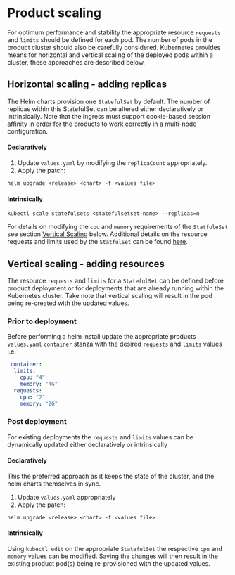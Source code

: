 # Product scaling
For optimum performance and stability the appropriate resource `requests` and `limits` should be defined for each pod. The number of pods in the product cluster should also be carefully considered. Kubernetes provides means for horizontal and vertical scaling of the deployed pods within a cluster, these approaches are described below.

## Horizontal scaling - adding replicas
The Helm charts provision one `StatefulSet` by default. The number of replicas within this StatefulSet can be altered either declaratively or intrinsically. Note that the Ingress must support cookie-based session affinity in order for the products to work correctly in a multi-node configuration.

#### Declaratively
1. Update `values.yaml` by modifying the `replicaCount` appropriately.
2. Apply the patch:
```shell
helm upgrade <release> <chart> -f <values file>
```

#### Intrinsically
```shell
kubectl scale statefulsets <statefulsetset-name> --replicas=n
```

For details on modifying the `cpu` and `memory` requirements of the `StatfuleSet` see section [Vertical Scaling](#Vertical-scaling) below. Additional details on the resource requests and limits used by the `StatfulSet` can be found [here](REQUESTS_AND_LIMITS.md).

## Vertical scaling - adding resources
The resource `requests` and `limits` for a `StatefulSet` can be defined before product deployment or for deployments that are already running within the Kubernetes cluster. Take note that vertical scaling will result in the pod being re-created with the updated values.

### Prior to deployment
Before performing a helm install update the appropriate products `values.yaml` `container` stanza with the desired `requests` and `limits` values i.e. 
```yaml
 container: 
  limits:
    cpu: "4"
    memory: "4G"
  requests:
    cpu: "2"
    memory: "2G"
```

### Post deployment
For existing deployments the `requests` and `limits` values can be dynamically updated either declaratively or intrinsically 

#### Declaratively
This the preferred approach as it keeps the state of the cluster, and the helm charts themselves in sync.
1. Update `values.yaml` appropriately
2. Apply the patch:
```shell
helm upgrade <release> <chart> -f <values file>
```

#### Intrinsically
Using `kubectl edit` on the appropriate `StatefulSet` the respective `cpu` and `memory` values can be modified. Saving the changes will then result in the existing product pod(s) being re-provisioned with the updated values.
